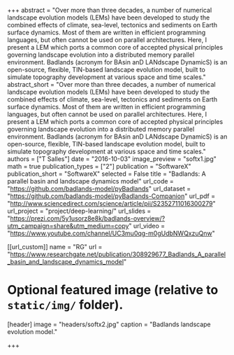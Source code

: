 +++
abstract = "Over more than three decades, a number of numerical landscape evolution models (LEMs) have been developed to study the combined effects of climate, sea-level, tectonics and sediments on Earth surface dynamics. Most of them are written in efficient programming languages, but often cannot be used on parallel architectures. Here, I present a LEM which ports a common core of accepted physical principles governing landscape evolution into a distributed memory parallel environment. Badlands (acronym for BAsin anD LANdscape DynamicS) is an open-source, flexible, TIN-based landscape evolution model, built to simulate topography development at various space and time scales."
abstract_short = "Over more than three decades, a number of numerical landscape evolution models (LEMs) have been developed to study the combined effects of climate, sea-level, tectonics and sediments on Earth surface dynamics. Most of them are written in efficient programming languages, but often cannot be used on parallel architectures. Here, I present a LEM which ports a common core of accepted physical principles governing landscape evolution into a distributed memory parallel environment. Badlands (acronym for BAsin anD LANdscape DynamicS) is an open-source, flexible, TIN-based landscape evolution model, built to simulate topography development at various space and time scales."
authors = ["T Salles"]
date = "2016-10-03"
image_preview = "softx1.jpg"
math = true
publication_types = ["2"]
publication = "SoftwareX"
publication_short = "SoftwareX"
selected = False
title = "Badlands: A parallel basin and landscape dynamics model"
url_code = "https://github.com/badlands-model/pyBadlands"
url_dataset = "https://github.com/badlands-model/pyBadlands-Companion"
url_pdf = "http://www.sciencedirect.com/science/article/pii/S2352711016300279"
url_project = "project/deep-learning/"
url_slides = "https://prezi.com/5y1usorz8e8k/badlands-overview/?utm_campaign=share&utm_medium=copy"
url_video = "https://www.youtube.com/channel/UC3mu0qg-m0gUdbNWQxzuQnw"

[[url_custom]]
name = "RG"
url = "https://www.researchgate.net/publication/308929677_Badlands_A_parallel_basin_and_landscape_dynamics_model"

# Optional featured image (relative to `static/img/` folder).
[header]
image = "headers/softx2.jpg"
caption = "Badlands landscape evolution model."

+++
